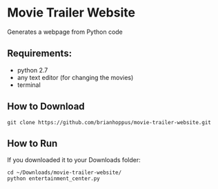 Movie Trailer Website
=====================
Generates a webpage from Python code

## Requirements:
* python 2.7
* any text editor (for changing the movies)
* terminal

## How to Download
    git clone https://github.com/brianhoppus/movie-trailer-website.git
    
## How to Run
If you downloaded it to your Downloads folder:
    
    cd ~/Downloads/movie-trailer-website/
    python entertainment_center.py